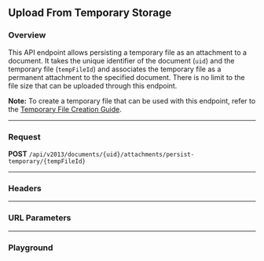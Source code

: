 ## Upload From Temporary Storage

### Overview
This API endpoint allows persisting a temporary file as an attachment to a document. It takes the unique identifier of the document (`uid`) and the temporary file (`tempFileId`) and associates the temporary file as a permanent attachment to the specified document. There is no limit to the file size that can be uploaded through this endpoint.

<b>Note:</b> To create a temporary file that can be used with this endpoint, refer to the <a href="temporary-file">Temporary File Creation Guide</a>.

---

### Request
**POST** `/api/v2013/documents/{uid}/attachments/persist-temporary/{tempFileId}`

---

### Headers
<!--@include: @/../components/common/header/authorization.md-->

---

### URL Parameters
<!--@include: @/../components/common/url/uid-tempFileId.md-->

---

### Playground

<SwaggerUI :swaggerSpecs="swaggerCHStorageSpecs" />
